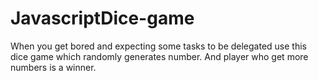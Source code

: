 # JavascriptDice-game
When you get bored and expecting some tasks to be delegated use this dice game which randomly generates number. And player who get more numbers is a winner.

